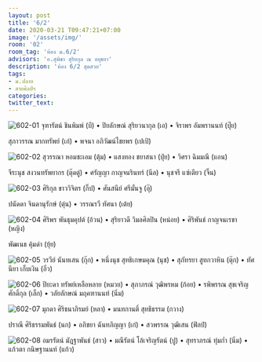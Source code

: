 ```yaml
---
layout: post
title: '6/2'
date: 2020-03-21 T09:47:21+07:00
image: '/assets/img/'
room: '02'
room_tag: 'ห้อง ม.6/2'
advisors: 'อ.สุพิชา สุริยกุล ณ อยุธยา'
description: 'ห้อง 6/2 สุดสวย'
tags:
- ม.ปลาย
- สายศิลป์ฯ
categories:
twitter_text:
---
```

![602-01](https://res.cloudinary.com/dbruw74ms/image/upload/c_fit,w_760/v1584760909/602-01_dga0jr.png)
จุฑารัตน์ ชินพิมพ์ (บี) • ปิยลักษณ์ สุริยวนากุล (เอ) • จิราพร อัมพรานนท์ (ปุ๊ย)

สุภาวรรณ มากทรัพย์ (เก๋) • พจนา อภิวัฒน์ไชยพร (เปเป้)

![602-02](https://res.cloudinary.com/dbruw74ms/image/upload/c_fit,w_760/v1584760910/602-02_ikkfgw.png)
สุวรรณา หอมชะเอม (ตุ้ม) • แสงทอง ชยาสนา (ปุ๋ย) • วิศรา ฉิมมณี (แอน)

จีระนุช สงวนทรัพยากร (ตุ๊ดตู่) • ศรัญญา กาญจนรินทร์ (นีล) • นุชจรี แซ่เตียว (จิ๊น)

![602-03](https://res.cloudinary.com/dbruw74ms/image/upload/c_fit,w_760/v1584760910/602-03_t4tkaw.png)
ศิริกุล ขาววิจิตร (กิ๊ป) • ศันสนีย์ ศรีมั่นจู (อุ๊)

ปนัดดา จินดานุรักษ์ (ตุ่น) • วรรณรวี ทัศนา (เต้ย)

![602-04](https://res.cloudinary.com/dbruw74ms/image/upload/c_fit,w_760/v1584760909/602-04_aute69.png)
ศิริพร พันธุมคุปต์ (อ้วน) • สุริยาวดี วิมลศิลปิน (หน่อย) • ศิริพันธ์ กาญจนเรขา (หญิง)

พัฒเนธ คุ้มดำ (ยุ้ย)

![602-05](https://res.cloudinary.com/dbruw74ms/image/upload/c_fit,w_760/v1584760912/602-05_xmoego.png)
วรวีย์ นันทเสน (กุ๊ก) • หนึ่งนุช สุทธิเกษมคุณ (นุช) • สุภัทรยา สูทกวาหิน (ตุ๊ก) • ทัศนียา เก็บเงิน (อิ๋ว)

![602-06](https://res.cloudinary.com/dbruw74ms/image/upload/c_fit,w_760/v1584760910/602-06_rbssxr.png)
ปิยะดา ทรัพย์เหลือหลาย (หมวย) • สุภาภรณ์ วุฒิพรหม (ก้อย) • รพิพรรณ สุขเจริญศักดิ์กุล (เล็ก) • วลัยลักษณ์ มฤคฑานนท์ (นิ่ม)

![602-07](https://res.cloudinary.com/dbruw74ms/image/upload/c_fit,w_760/v1584760911/602-07_miqpse.png)
มุกดา ศิริธนาภิรมย์ (หลา) • มนทกานติ์ สุทธิธรรม (กวาง)

ปราณี ศิริธรรมพันธ์ (นก) • อภิชยา ฉันทภิญญา (เก๋) • สวพรรณ วุฒิเสน (ฟิลป์)

![602-08](https://res.cloudinary.com/dbruw74ms/image/upload/c_fit,w_760/v1584760911/602-08_xbed51.png)
อมรรัตน์ มัฎฐาพันธ์ (สาว) • มณีรัตน์ โล้เจริญรัตน์ (ปู) • สุทราภรณ์ ทุ่มก่ำ (นิ่ม) • แก้วตา กนิษฐานนท์ (แก้ว)
